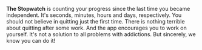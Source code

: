 __The Stopwatch__ is counting your progress since the last time you became independent. It's seconds, minutes, hours and days, respectively. You should not believe in quitting just the first time. There is nothing terrible about quitting after some work. And the app encourages you to work on yourself. It's not a solution to all problems with addictions. But sincerely, we know you can do it!